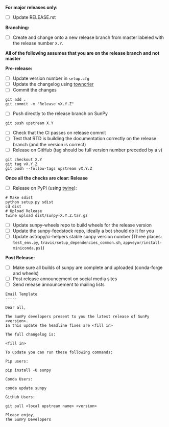 **For major releases only:**
- [ ] Update RELEASE.rst

**Branching:**
- [ ] Create and change onto a new release branch from master labeled with the release number ```X.Y```.

**All of the following assumes that you are on the release branch and not master**

**Pre-release:**
- [ ] Update version number in `setup.cfg`
- [ ] Update the changelog using [towncrier](https://pypi.org/project/towncrier/)
- [ ] Commit the changes
```
git add .
git commit -m "Release vX.Y.Z"
```
- [ ] Push directly to the release branch on SunPy
```
git push upstream X.Y
```
- [ ] Check that the CI passes on release commit
- [ ] Test that RTD is building the documentation correctly on the release branch (and the version is correct)
- [ ] Release on GitHub (tag should be full version number preceded by a `v`)
```
git checkout X.Y
git tag vX.Y.Z
git push --follow-tags upstream vX.Y.Z
```

**Once all the checks are clear: Release**
- [ ] Release on PyPI (using [twine](https://pypi.org/project/twine/)):
```
# Make sdist
python setup.py sdist
cd dist
# Upload Release
twine upload dist/sunpy-X.Y.Z.tar.gz
```
- [ ] Update sunpy-wheels repo to build wheels for the release version
- [ ] Update the sunpy-feedstock repo, ideally a bot should do it for you
- [ ] Update astropy/ci-helpers stable sunpy version number (Three places: `test_env.py`, `travis/setup_dependencies_common.sh`, `appveyor/install-miniconda.ps1`)

**Post Release:**
- [ ] Make sure all builds of sunpy are complete and uploaded (conda-forge and wheels)
- [ ] Post release announcement on social media sites
- [ ] Send release announcement to mailing lists
``` 
Email Template
-----

Dear all,

The SunPy developers present to you the latest release of SunPy <version>.
In this update the headline fixes are <fill in>

The full changelog is:

<fill in>

To update you can run these following commands:

Pip users:

pip install -U sunpy

Conda Users:

conda update sunpy

GitHub Users:

git pull <local upstream name> <version>

Please enjoy,
The SunPy Developers
```